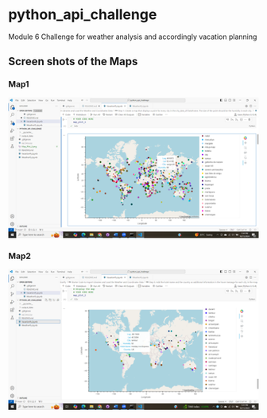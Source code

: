 # python_api_challenge
Module 6 Challenge for weather analysis and accordingly vacation planning

## Screen shots of the Maps

### Map1

![alt text](Map_plot_1.png)



















### Map2

![alt text](Map_plot_2.png)
